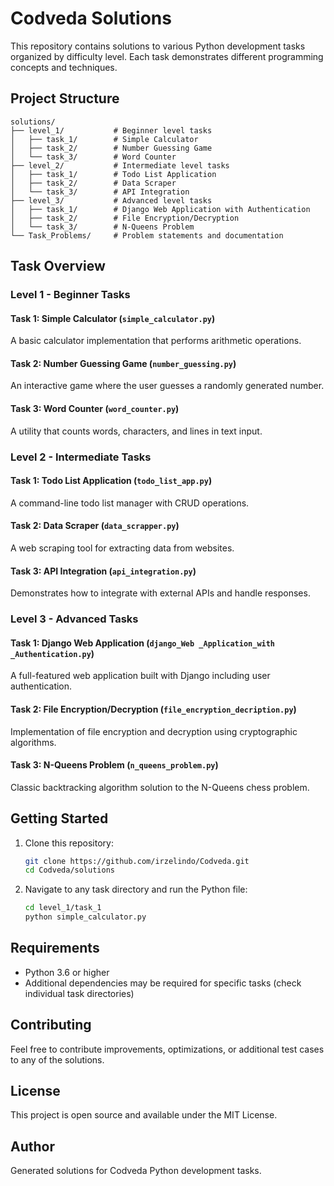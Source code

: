 # Codveda Solutions

This repository contains solutions to various Python development tasks organized by difficulty level. Each task demonstrates different programming concepts and techniques.

## Project Structure

```
solutions/
├── level_1/           # Beginner level tasks
│   ├── task_1/        # Simple Calculator
│   ├── task_2/        # Number Guessing Game
│   └── task_3/        # Word Counter
├── level_2/           # Intermediate level tasks
│   ├── task_1/        # Todo List Application
│   ├── task_2/        # Data Scraper
│   └── task_3/        # API Integration
├── level_3/           # Advanced level tasks
│   ├── task_1/        # Django Web Application with Authentication
│   ├── task_2/        # File Encryption/Decryption
│   └── task_3/        # N-Queens Problem
└── Task_Problems/     # Problem statements and documentation
```

## Task Overview

### Level 1 - Beginner Tasks

#### Task 1: Simple Calculator (`simple_calculator.py`)
A basic calculator implementation that performs arithmetic operations.

#### Task 2: Number Guessing Game (`number_guessing.py`)
An interactive game where the user guesses a randomly generated number.

#### Task 3: Word Counter (`word_counter.py`)
A utility that counts words, characters, and lines in text input.

### Level 2 - Intermediate Tasks

#### Task 1: Todo List Application (`todo_list_app.py`)
A command-line todo list manager with CRUD operations.

#### Task 2: Data Scraper (`data_scrapper.py`)
A web scraping tool for extracting data from websites.

#### Task 3: API Integration (`api_integration.py`)
Demonstrates how to integrate with external APIs and handle responses.

### Level 3 - Advanced Tasks

#### Task 1: Django Web Application (`django_Web _Application_with _Authentication.py`)
A full-featured web application built with Django including user authentication.

#### Task 2: File Encryption/Decryption (`file_encryption_decription.py`)
Implementation of file encryption and decryption using cryptographic algorithms.

#### Task 3: N-Queens Problem (`n_queens_problem.py`)
Classic backtracking algorithm solution to the N-Queens chess problem.

## Getting Started

1. Clone this repository:
   ```bash
   git clone https://github.com/irzelindo/Codveda.git
   cd Codveda/solutions
   ```

2. Navigate to any task directory and run the Python file:
   ```bash
   cd level_1/task_1
   python simple_calculator.py
   ```

## Requirements

- Python 3.6 or higher
- Additional dependencies may be required for specific tasks (check individual task directories)

## Contributing

Feel free to contribute improvements, optimizations, or additional test cases to any of the solutions.

## License

This project is open source and available under the MIT License.

## Author

Generated solutions for Codveda Python development tasks.
